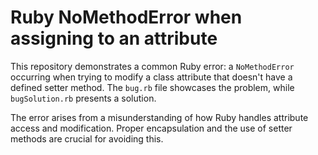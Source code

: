 # Ruby NoMethodError when assigning to an attribute

This repository demonstrates a common Ruby error: a `NoMethodError` occurring when trying to modify a class attribute that doesn't have a defined setter method.  The `bug.rb` file showcases the problem, while `bugSolution.rb` presents a solution.

The error arises from a misunderstanding of how Ruby handles attribute access and modification.  Proper encapsulation and the use of setter methods are crucial for avoiding this.